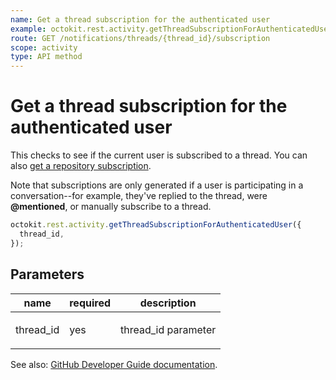 ```yaml
---
name: Get a thread subscription for the authenticated user
example: octokit.rest.activity.getThreadSubscriptionForAuthenticatedUser({ thread_id })
route: GET /notifications/threads/{thread_id}/subscription
scope: activity
type: API method
---
```


# Get a thread subscription for the authenticated user

This checks to see if the current user is subscribed to a thread. You can also [get a repository subscription](https://docs.github.com/rest/reference/activity#get-a-repository-subscription).

Note that subscriptions are only generated if a user is participating in a conversation--for example, they've replied to the thread, were **@mentioned**, or manually subscribe to a thread.

```js
octokit.rest.activity.getThreadSubscriptionForAuthenticatedUser({
  thread_id,
});
```

## Parameters

<table>
  <thead>
    <tr>
      <th>name</th>
      <th>required</th>
      <th>description</th>
    </tr>
  </thead>
  <tbody>
    <tr><td>thread_id</td><td>yes</td><td>

thread_id parameter

</td></tr>
  </tbody>
</table>

See also: [GitHub Developer Guide documentation](https://docs.github.com/rest/reference/activity#get-a-thread-subscription-for-the-authenticated-user).
